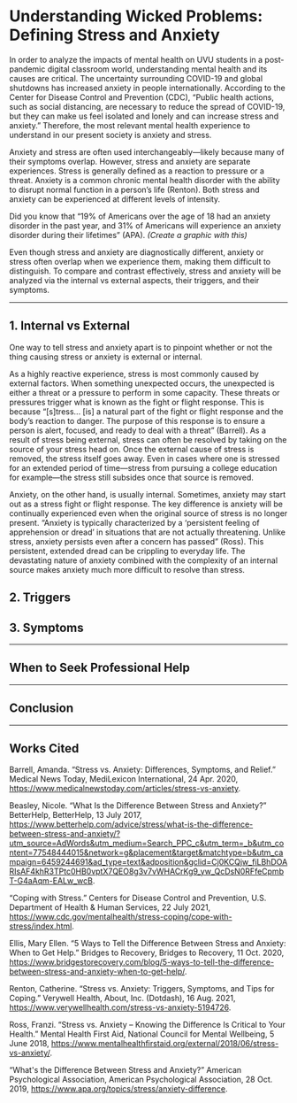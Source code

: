 # Understanding Wicked Problems: Defining Stress and Anxiety

In order to analyze the impacts of mental health on UVU students in a post-pandemic digital classroom world, understanding mental health and its causes are critical. The uncertainty surrounding COVID-19 and global shutdowns has increased anxiety in people internationally. According to the Center for Disease Control and Prevention (CDC), “Public health actions, such as social distancing, are necessary to reduce the spread of COVID-19, but they can make us feel isolated and lonely and can increase stress and anxiety.” Therefore, the most relevant mental health experience to understand in our present society is anxiety and stress. 

Anxiety and stress are often used interchangeably—likely because many of their symptoms overlap. However, stress and anxiety are separate experiences. Stress is generally defined as a reaction to pressure or a threat. Anxiety is a common chronic mental health disorder with the ability to disrupt normal function in a person’s life (Renton). Both stress and anxiety can be experienced at different levels of intensity. 

Did you know that “19% of Americans over the age of 18 had an anxiety disorder in the past year, and 31% of Americans will experience an anxiety disorder during their lifetimes” (APA). *(Create a graphic with this)*

Even though stress and anxiety are diagnostically different, anxiety or stress often overlap when we experience them, making them difficult to distinguish. To compare and contrast effectively, stress and anxiety will be analyzed via the internal vs external aspects, their triggers, and their symptoms. 

***

## 1. Internal vs External

One way to tell stress and anxiety apart is to pinpoint whether or not the thing causing stress or anxiety is external or internal. 

As a highly reactive experience, stress is most commonly caused by external factors. When something unexpected occurs, the unexpected is either a threat or a pressure to perform in some capacity. These threats or pressures trigger what is known as the fight or flight response. This is because “[s]tress... [is] a natural part of the fight or flight response and the body’s reaction to danger. The purpose of this response is to ensure a person is alert, focused, and ready to deal with a threat” (Barrell). As a result of stress being external, stress can often be resolved by taking on the source of your stress head on. Once the external cause of stress is removed, the stress itself goes away. Even in cases where one is stressed for an extended period of time—stress from pursuing a college education for example—the stress still subsides once that source is removed. 

Anxiety, on the other hand, is usually internal. Sometimes, anxiety may start out as a stress fight or flight response. The key difference is anxiety will be continually experienced even when the original source of stress is no longer present. “Anxiety is typically characterized by a ‘persistent feeling of apprehension or dread’ in situations that are not actually threatening. Unlike stress, anxiety persists even after a concern has passed” (Ross). This persistent, extended dread can be crippling to everyday life. The devastating nature of anxiety combined with the complexity of an internal source makes anxiety much more difficult to resolve than stress. 

## 2. Triggers



## 3. Symptoms



***

## When to Seek Professional Help



***

## Conclusion



***

## Works Cited

Barrell, Amanda. “Stress vs. Anxiety: Differences, Symptoms, and Relief.” Medical News Today, MediLexicon International, 24 Apr. 2020, https://www.medicalnewstoday.com/articles/stress-vs-anxiety. 

Beasley, Nicole. “What Is the Difference Between Stress and Anxiety?” BetterHelp, BetterHelp, 13 July 2017, https://www.betterhelp.com/advice/stress/what-is-the-difference-between-stress-and-anxiety/?utm_source=AdWords&utm_medium=Search_PPC_c&utm_term=_b&utm_content=77548444015&network=g&placement&target&matchtype=b&utm_campaign=6459244691&ad_type=text&adposition&gclid=Cj0KCQjw_fiLBhDOARIsAF4khR3TPtc0HB0vptX7QEO8g3v7vWHACrKg9_yw_QcDsN0RFfeCpmbT-G4aAqm-EALw_wcB. 

“Coping with Stress.” Centers for Disease Control and Prevention, U.S. Department of Health & Human Services, 22 July 2021, https://www.cdc.gov/mentalhealth/stress-coping/cope-with-stress/index.html. 

Ellis, Mary Ellen. “5 Ways to Tell the Difference Between Stress and Anxiety: When to Get Help.” Bridges to Recovery, Bridges to Recovery, 11 Oct. 2020, https://www.bridgestorecovery.com/blog/5-ways-to-tell-the-difference-between-stress-and-anxiety-when-to-get-help/. 

Renton, Catherine. “Stress vs. Anxiety: Triggers, Symptoms, and Tips for Coping.” Verywell Health, About, Inc. (Dotdash), 16 Aug. 2021, https://www.verywellhealth.com/stress-vs-anxiety-5194726. 

Ross, Franzi. “Stress vs. Anxiety – Knowing the Difference Is Critical to Your Health.” Mental Health First Aid, National Council for Mental Wellbeing, 5 June 2018, https://www.mentalhealthfirstaid.org/external/2018/06/stress-vs-anxiety/. 

“What's the Difference Between Stress and Anxiety?” American Psychological Association, American Psychological Association, 28 Oct. 2019, https://www.apa.org/topics/stress/anxiety-difference. 
